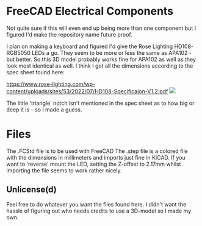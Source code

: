 # FreeCAD Electrical Components
Not quite sure if this will even end up being more than one component but I figured I'd make the repository name future proof.

I plan on making a keyboard and figured I'd give the Rose Lighting HD108-RGB5050 LEDs a go. They seem to be more or less the same as APA102 - but better.
So this 3D model probably works fine for APA102 as well as they look most identical as well. I think I got all the dimensions according to the spec sheet found here:

https://www.rose-lighting.com/wp-content/uploads/sites/53/2022/07/HD108-Specificaion-V1.2.pdf
![](https://i.imgur.com/rAmFSNO.png)

The little 'triangle' notch isn't mentioned in the spec sheet as to how big or deep it is - so I made a guess.
# Files
The .FCStd file is to be used with FreeCAD
The .step file is a colored file with the dimensions in millimeters and imports just fine in KiCAD. If you want to 'reverse' mount the LED, setting the Z-offset to 2.17mm whilst importing the file seems to work rather nicely.

## Unlicense(d)
Feel free to do whatever you want the files found here.
I didn't want the hassle of figuring out who needs credits to use a 3D-model so I made my own. 
